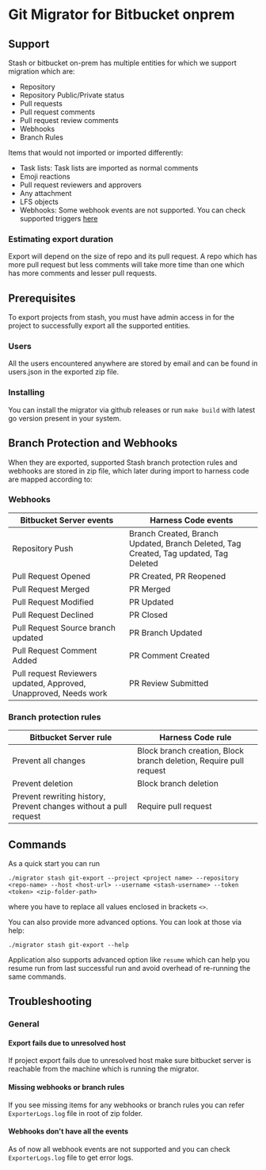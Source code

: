 # Git Migrator for Bitbucket onprem

## Support
Stash or bitbucket on-prem has multiple entities for which we support migration which are:
- Repository
- Repository Public/Private status
- Pull requests
- Pull request comments
- Pull request review comments
- Webhooks
- Branch Rules

Items that would not imported or imported differently:
- Task lists: Task lists are imported as normal comments
- Emoji reactions
- Pull request reviewers and approvers
- Any attachment
- LFS objects
- Webhooks: Some webhook events are not supported. You can check supported triggers [here](https://apidocs.harness.io/tag/webhook#operation/createWebhook)

### Estimating export duration
Export will depend on the size of repo and its pull request. A repo which has more pull request but less comments will take more time than one which has more comments and lesser pull requests.

## Prerequisites
To export projects from stash, you must have admin access in for the project to successfully export all the supported entities. 

### Users
All the users encountered anywhere are stored by email and can be found in users.json in the exported zip file.

### Installing
You can install the migrator via github releases or run `make build` with latest go version present in your system.

## Branch Protection and Webhooks
When they are exported, supported Stash branch protection rules and webhooks are stored in zip file, which later during import to harness code are mapped according to:

### Webhooks
| Bitbucket Server events | Harness Code events
|---|---|
| Repository Push | Branch Created, Branch Updated, Branch Deleted, Tag Created, Tag updated, Tag Deleted |
| Pull Request Opened |  PR Created, PR Reopened |
| Pull Request Merged |  PR Merged |
| Pull Request Modified | PR Updated |
| Pull Request Declined | PR Closed |
| Pull Request Source branch updated | PR Branch Updated |
| Pull Request Comment Added | PR Comment Created |
| Pull request Reviewers updated, Approved, Unapproved, Needs work | PR Review Submitted | 

### Branch protection rules 
| Bitbucket Server rule | Harness Code rule
|---|---|
| Prevent all changes | Block branch creation, Block branch deletion, Require pull request|
| Prevent deletion |Block branch deletion |
| Prevent rewriting history, Prevent changes without a pull request | Require pull request |

## Commands 
As a quick start you can run 
```
./migrator stash git-export --project <project name> --repository <repo-name> --host <host-url> --username <stash-username> --token <token> <zip-folder-path> 
```
where you have to replace all values enclosed in brackets `<>`.

You can also provide more advanced options. You can look at those via help: 
```
./migrator stash git-export --help
```

Application also supports advanced option like `resume` which can help you resume run from last successful run and avoid overhead of re-running the same commands.

## Troubleshooting
### General
#### Export fails due to unresolved host
If project export fails due to unresolved host make sure bitbucket server is reachable from the machine which is running the migrator.

#### Missing webhooks or branch rules
If you see missing items for any webhooks or branch rules you can refer `ExporterLogs.log` file in root of zip folder.

#### Webhooks don't have all the events
As of now all webhook events are not supported and you can check `ExporterLogs.log` file to get error logs. 
